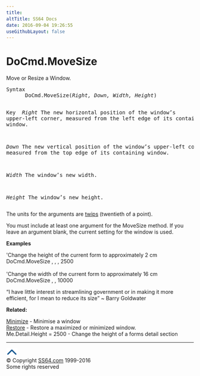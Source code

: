 ```yaml
---
title:
altTitle: SS64 Docs
date: 2016-09-04 19:26:55
useGithubLayout: false
---
```

<!-- #BeginLibraryItem "/Library/head_access.lbi" --><!-- #EndLibraryItem --><h1>DoCmd.MoveSize</h1>
<p> Move or Resize a Window.</p>
<pre>Syntax
      DoCmd.MoveSize(<i>Right, Down, Width, Height</i>)

Key
<i>   Right</i>  The new horizontal position of the window’s upper-left corner,
          measured from the left edge of its containing window.<i>

   Down</i>   The new vertical position of the window’s upper-left corner,
          measured from the top edge of its containing window.<i>

   Width</i>  The window’s new width.<i>

   Height</i> The window’s new height.</pre>
<p>The units for the arguments are <a href="http://en.wikipedia.org/wiki/Twip">twips</a> (twentieth of a point).</p>
<p>You must include at least one argument for the MoveSize method. If you leave an argument blank, the current setting for the window is used.</p>
<p><b>Examples</b></p>
<p>'Change the height of the current form to approximately 2 cm<br>
<span class="code">DoCmd.MoveSize , , , 2500<br>
<br>
</span>'Change the width of the current form to approximately 16 cm<span class="code"><br>
DoCmd.MoveSize , , 10000</span></p>
<p class="quote">“I have little interest in streamlining government or in making it more efficient, for I mean to reduce its size” ~&nbsp;Barry Goldwater</p>
<p><b>Related:</b></p>
<p><a href="minimise.html">Minimize</a> - Minimise a window<br>
<a href="restore.html">Restore</a> - Restore a maximized or minimized window.<br>
<span class="code">Me.Detail.Height = 2500</span> - Change the height of a forms detail section </p><!-- #BeginLibraryItem "/Library/foot_access.lbi" --><p>
<!-- access -->

<hr>
<div id="bl" class="footer"><a href="movesize.html#"><img src="../images/top.png" width="30" height="22" alt="Back to the Top"></a></div>
<div id="br" class="footer, tagline">© Copyright <a href="http://ss64.com/">SS64.com</a> 1999-2016<br>
Some rights reserved</div><!-- #EndLibraryItem -->

